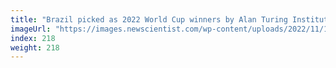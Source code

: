 ```yaml
---
title: "Brazil picked as 2022 World Cup winners by Alan Turing Institute model"
imageUrl: "https://images.newscientist.com/wp-content/uploads/2022/11/18112447/SEI_134130719.jpg?width=600"
index: 218
weight: 218
---
```

